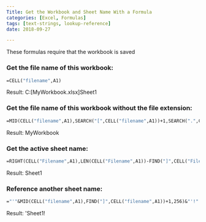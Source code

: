 ```yaml
---
Title: Get the Workbook and Sheet Name With a Formula
categories: [Excel, Formulas]
tags: [text-strings, lookup-reference]
date: 2018-09-27

---
```


These formulas require that the workbook is saved

### Get the file name of this workbook:
```vb
=CELL("filename",A1)
```
Result: C:\[MyWorkbook.xlsx]Sheet1


### Get the file name of this workbook without the file extension:
```vb
=MID(CELL("filename",A1),SEARCH("[",CELL("filename",A1))+1,SEARCH(".",CELL("filename",A1))-1-SEARCH("[",CELL("filename",A1)))
```
Result: MyWorkbook

### Get the active sheet name:  
```vb
=RIGHT(CELL("Filename",A1),LEN(CELL("Filename",A1))-FIND("]",CELL("Filename",A1)))
```
Result: Sheet1



### Reference another sheet name:
```vb
="'"&MID(CELL("filename",A1),FIND("]",CELL("filename",A1))+1,256)&"'!"
```
Result: 'Sheet1!
